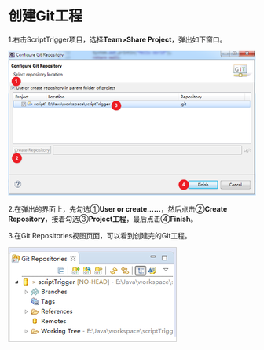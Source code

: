 # 创建Git工程

1.右击ScriptTrigger项目，选择**Team&gt;Share Project**，弹出如下窗口。

![](/assets/configure.png)

2.在弹出的界面上，先勾选①**User or create……**，然后点击②**Create Repository**，接着勾选③**Project工程**，最后点击④**Finish**。

3.在Git Repositories视图页面，可以看到创建完的Git工程。

![](/assets/gitproject.png)




